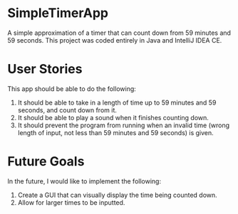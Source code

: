 # SimpleTimerApp
A simple approximation of a timer that can count down from 59 minutes and 59 seconds. This project was coded entirely
in Java and IntelliJ IDEA CE.

# User Stories
This app should be able to do the following:
1. It should be able to take in a length of time up to 59 minutes and 59 seconds, and count down from it.
2. It should be able to play a sound when it finishes counting down.
3. It should prevent the program from running when an invalid time (wrong length of input, not less than 59 minutes and 59 seconds) is given.

# Future Goals
In the future, I would like to implement the following:
1. Create a GUI that can visually display the time being counted down.
2. Allow for larger times to be inputted.